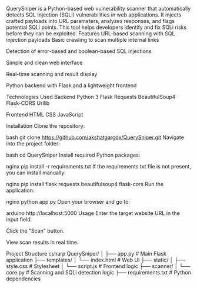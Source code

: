 QuerySniper is a Python-based web vulnerability scanner that automatically detects SQL Injection (SQLi) vulnerabilities in web applications. It injects crafted payloads into URL parameters, analyzes responses, and flags potential SQLi points. This tool helps developers identify and fix SQLi risks before they can be exploited.
Features
URL-based scanning with SQL injection payloads
Basic crawling to scan multiple internal links

Detection of error-based and boolean-based SQL injections

Simple and clean web interface

Real-time scanning and result display

Python backend with Flask and a lightweight frontend

Technologies Used
Backend
Python 3
Flask
Requests
BeautifulSoup4
Flask-CORS
Urllib

Frontend
HTML
CSS
JavaScript


Installation
Clone the repository:

bash
git clone https://github.com/akshatgargdx/QuerySniper.git
Navigate into the project folder:

bash
cd QuerySniper
Install required Python packages:

nginx
pip install -r requirements.txt
If the requirements.txt file is not present, you can install manually:

nginx
pip install flask requests beautifulsoup4 flask-cors
Run the application:

nginx
python app.py
Open your browser and go to:

arduino
http://localhost:5000
Usage
Enter the target website URL in the input field.

Click the "Scan" button.

View scan results in real time.

Project Structure
csharp
QuerySniper/
│
├── app.py                 # Main Flask application
├── templates/
│   └── index.html         # Web UI
├── static/
│   ├── style.css          # Stylesheet
│   └── script.js          # Frontend logic
├── scanner/
│   └── core.py            # Scanning and SQLi detection logic
├── requirements.txt       # Python dependencies

